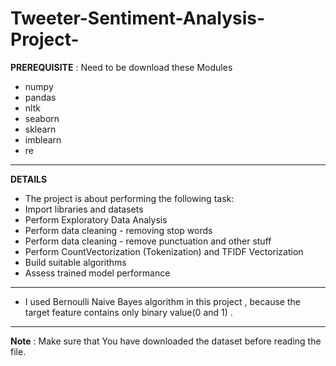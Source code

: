 # Tweeter-Sentiment-Analysis-Project-
**PREREQUISITE** :
Need to be download these Modules 
* numpy
* pandas
* nltk
* seaborn
* sklearn
* imblearn
* re

---

**DETAILS**

* The project is about performing the following task:
* Import libraries and datasets
* Perform Exploratory Data Analysis
* Perform data cleaning - removing stop words
* Perform data cleaning - remove punctuation and other stuff
* Perform CountVectorization (Tokenization) and TFIDF Vectorization
* Build  suitable algorithms
* Assess trained model performance 

---
* I used Bernoulli Naive Bayes algorithm in this project , because the target feature contains only binary value(0 and 1) .

---
**Note** : Make sure that You have downloaded the dataset before reading the file.
